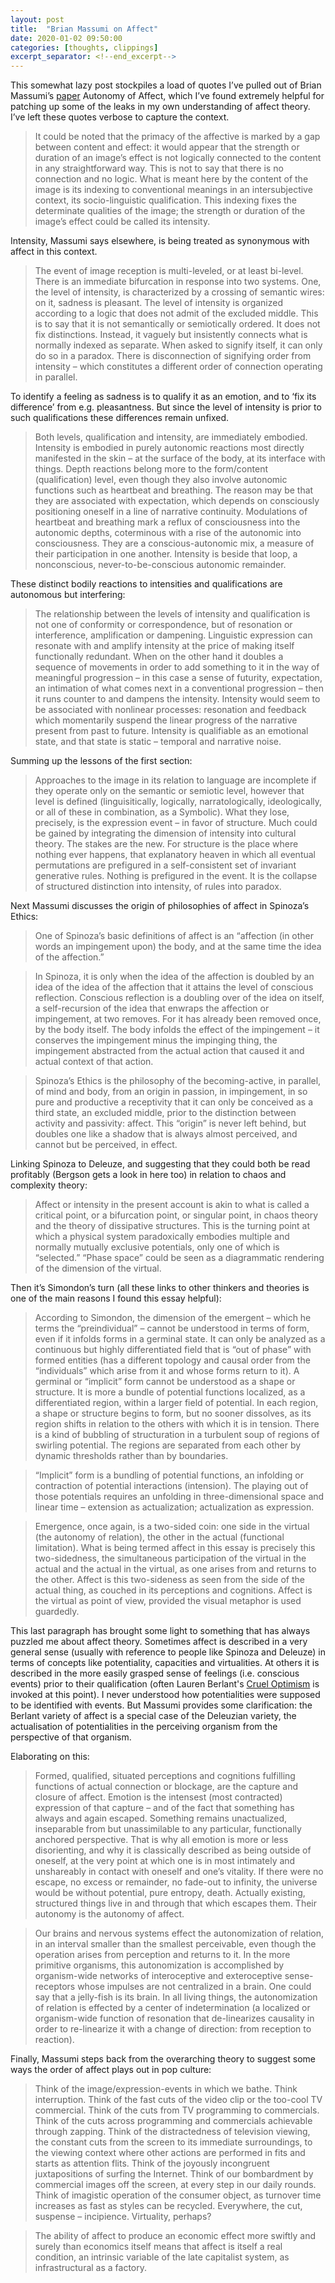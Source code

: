 ```yaml
---
layout: post
title:  "Brian Massumi on Affect"
date: 2020-01-02 09:50:00
categories: [thoughts, clippings]
excerpt_separator: <!--end_excerpt-->
---
```


This somewhat lazy post stockpiles a load of quotes I’ve pulled out of Brian Massumi’s [paper](https://docs.google.com/viewer?a=v&pid=sites&srcid=ZGVmYXVsdGRvbWFpbnxtaWRkZW5hbTQ2MHxneDo1NzJmMTMyNWZhZDZkNzgx) Autonomy of Affect, which I’ve found extremely helpful for patching up some of the leaks in my own understanding of affect theory. I’ve left these quotes verbose to capture the context.

> It could be noted that the primacy of the affective is marked by a gap between content and effect: it would appear that the strength or duration of an image’s effect is not logically connected to the content in any straightforward way. This is not to say that there is no connection and no logic. What is meant here by the content of the image is its indexing to conventional meanings in an intersubjective context, its socio-linguistic qualification. This indexing fixes the determinate qualities of the image; the strength or duration of the image’s effect could be called its intensity.

<!--end_excerpt-->

Intensity, Massumi says elsewhere, is being treated as synonymous with affect in this context.

> The event of image reception is multi-leveled, or at least bi-level. There is an immediate bifurcation in response into two systems. One, the level of intensity, is characterized by a crossing of semantic wires: on it, sadness is pleasant. The level of intensity is organized according to a logic that does not admit of the excluded middle. This is to say that it is not semantically or semiotically ordered. It does not fix distinctions. Instead, it vaguely but insistently connects what is normally indexed as separate. When asked to signify itself, it can only do so in a paradox. There is disconnection of signifying order from intensity – which constitutes a different order of connection operating in parallel.

To identify a feeling as sadness is to qualify it as an emotion, and to ‘fix its difference’ from e.g. pleasantness. But since the level of intensity is prior to such qualifications these differences remain unfixed.

> Both levels, qualification and intensity, are immediately embodied. Intensity is embodied in purely autonomic reactions most directly manifested in the skin – at the surface of the body, at its interface with things. Depth reactions belong more to the form/content (qualification) level, even though they also involve autonomic functions such as heartbeat and breathing. The reason may be that they are associated with expectation, which depends on consciously positioning oneself in a line of narrative continuity. Modulations of heartbeat and breathing mark a reflux of consciousness into the autonomic depths, coterminous with a rise of the autonomic into consciousness. They are a conscious-autonomic mix, a measure of their participation in one another. Intensity is beside that loop, a nonconscious, never-to-be-conscious autonomic remainder.

These distinct bodily reactions to intensities and qualifications are autonomous but interfering:

> The relationship between the levels of intensity and qualification is not one of conformity or correspondence, but of resonation or interference, amplification or dampening. Linguistic expression can resonate with and amplify intensity at the price of making itself functionally redundant. When on the other hand it doubles a sequence of movements in order to add something to it in the way of meaningful progression – in this case a sense of futurity, expectation, an intimation of what comes next in a conventional progression – then it runs counter to and dampens the intensity. Intensity would seem to be associated with nonlinear processes: resonation and feedback which momentarily suspend the linear progress of the narrative present from past to future. Intensity is qualifiable as an emotional state, and that state is static – temporal and narrative noise.

Summing up the lessons of the first section:

> Approaches to the image in its relation to language are incomplete if they operate only on the semantic or semiotic level, however that level is defined (linguisitically, logically, narratologically, ideologically, or all of these in combination, as a Symbolic). What they lose, precisely, is the expression event – in favor of structure. Much could be gained by integrating the dimension of intensity into cultural theory. The stakes are the new. For structure is the place where nothing ever happens, that explanatory heaven in which all eventual permutations are prefigured in a self-consistent set of invariant generative rules. Nothing is prefigured in the event. It is the collapse of structured distinction into intensity, of rules into paradox.

Next Massumi discusses the origin of philosophies of affect in Spinoza’s Ethics:

> One of Spinoza’s basic definitions of affect is an “affection (in other words an impingement upon) the body, and at the same time the idea of the affection.”

> In Spinoza, it is only when the idea of the affection is doubled by an idea of the idea of the affection that it attains the level of conscious reflection. Conscious reflection is a doubling over of the idea on itself, a self-recursion of the idea that enwraps the affection or impingement, at two removes. For it has already been removed once, by the body itself. The body infolds the effect of the impingement – it conserves the impingement minus the impinging thing, the impingement abstracted from the actual action that caused it and actual context of that action.

> Spinoza’s Ethics is the philosophy of the becoming-active, in parallel, of mind and body, from an origin in passion, in impingement, in so pure and productive a receptivity that it can only be conceived as a third state, an excluded middle, prior to the distinction between activity and passivity: affect. This “origin” is never left behind, but doubles one like a shadow that is always almost perceived, and cannot but be perceived, in effect.

Linking Spinoza to Deleuze, and suggesting that they could both be read profitably (Bergson gets a look in here too) in relation to chaos and complexity theory:

> Affect or intensity in the present account is akin to what is called a critical point, or a bifurcation point, or singular point, in chaos theory and the theory of dissipative structures. This is the turning point at which a physical system paradoxically embodies multiple and normally mutually exclusive potentials, only one of which is “selected.” “Phase space” could be seen as a diagrammatic rendering of the dimension of the virtual.

Then it’s Simondon’s turn (all these links to other thinkers and theories is one of the main reasons I found this essay helpful):

> According to Simondon, the dimension of the emergent – which he terms the “preindividual” – cannot be understood in terms of form, even if it infolds forms in a germinal state. It can only be analyzed as a continuous but highly differentiated field that is “out of phase” with formed entities (has a different topology and causal order from the “individuals” which arise from it and whose forms return to it). A germinal or “implicit” form cannot be understood as a shape or structure. It is more a bundle of potential functions localized, as a differentiated region, within a larger field of potential. In each region, a shape or structure begins to form, but no sooner dissolves, as its region shifts in relation to the others with which it is in tension. There is a kind of bubbling of structuration in a turbulent soup of regions of swirling potential. The regions are separated from each other by dynamic thresholds rather than by boundaries.

> “Implicit” form is a bundling of potential functions, an infolding or contraction of potential interactions (intension). The playing out of those potentials requires an unfolding in three-dimensional space and linear time – extension as actualization; actualization as expression.

> Emergence, once again, is a two-sided coin: one side in the virtual (the autonomy of relation), the other in the actual (functional limitation). What is being termed affect in this essay is precisely this two-sidedness, the simultaneous participation of the virtual in the actual and the actual in the virtual, as one arises from and returns to the other. Affect is this two-sideness as seen from the side of the actual thing, as couched in its perceptions and cognitions. Affect is the virtual as point of view, provided the visual metaphor is used guardedly.

This last paragraph has brought some light to something that has always puzzled me about affect theory. Sometimes affect is described in a very general sense (usually with reference to people like Spinoza and Deleuze) in terms of concepts like potentiality, capacities and virtualities. At others it is described in the more easily grasped sense of feelings (i.e. conscious events) prior to their qualification (often Lauren Berlant's [Cruel Optimism](https://criticalconversation.files.wordpress.com/2014/12/chapter-one-cruel-optimism-with-endnotes.pdf) is invoked at this point). I never understood how potentialities were supposed to be identified with events. But Massumi provides some clarification: the Berlant variety of affect is a special case of the Deleuzian variety, the actualisation of potentialities in the perceiving organism from the perspective of that organism.

Elaborating on this:

> Formed, qualified, situated perceptions and cognitions fulfilling functions of actual connection or blockage, are the capture and closure of affect. Emotion is the intensest (most contracted) expression of that capture – and of the fact that something has always and again escaped. Something remains unactualized, inseparable from but unassimilable to any particular, functionally anchored perspective. That is why all emotion is more or less disorienting, and why it is classically described as being outside of oneself, at the very point at which one is in most intimately and unshareably in contact with oneself and one’s vitality. If there were no escape, no excess or remainder, no fade-out to infinity, the universe would be without potential, pure entropy, death. Actually existing, structured things live in and through that which escapes them. Their autonomy is the autonomy of affect.

> Our brains and nervous systems effect the autonomization of relation, in an interval smaller than the smallest perceivable, even though the operation arises from perception and returns to it. In the more primitive organisms, this autonomization is accomplished by organism-wide networks of interoceptive and exteroceptive sense-receptors whose impulses are not centralized in a brain. One could say that a jelly-fish is its brain. In all living things, the autonomization of relation is effected by a center of indetermination (a localized or organism-wide function of resonation that de-linearizes causality in order to re-linearize it with a change of direction: from reception to reaction).

Finally, Massumi steps back from the overarching theory to suggest some ways the order of affect plays out in pop culture:

> Think of the image/expression-events in which we bathe. Think interruption. Think of the fast cuts of the video clip or the too-cool TV commercial. Think of the cuts from TV programming to commercials. Think of the cuts across programming and commercials achievable through zapping. Think of the distractedness of television viewing, the constant cuts from the screen to its immediate surroundings, to the viewing context where other actions are performed in fits and starts as attention flits. Think of the joyously incongruent juxtapositions of surfing the Internet. Think of our bombardment by commercial images off the screen, at every step in our daily rounds. Think of imagistic operation of the consumer object, as turnover time increases as fast as styles can be recycled. Everywhere, the cut, suspense – incipience. Virtuality, perhaps?

> The ability of affect to produce an economic effect more swiftly and surely than economics itself means that affect is itself a real condition, an intrinsic variable of the late capitalist system, as infrastructural as a factory.
